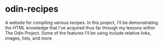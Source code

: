 # odin-recipes
A website for compiling various recipes.
In this project, I'll be demonstrating the HTML knowledge that I've acquired thus far through my lessons within The Odin Project. Some of the features I'll be using include relative links, images, lists, and more.
